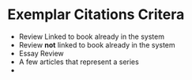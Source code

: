 # Exemplar Citations Critera
* Review Linked to book already in the system
* Review **not** linked to book already in the system
* Essay Review
* A few articles that represent a series
* 
